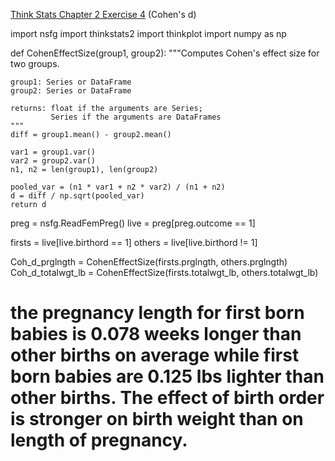 [Think Stats Chapter 2 Exercise 4](http://greenteapress.com/thinkstats2/html/thinkstats2003.html#toc24) (Cohen's d)

>> 
import nsfg
import thinkstats2
import thinkplot
import numpy as np


def CohenEffectSize(group1, group2):
    """Computes Cohen's effect size for two groups.

    group1: Series or DataFrame
    group2: Series or DataFrame

    returns: float if the arguments are Series;
             Series if the arguments are DataFrames
    """
    diff = group1.mean() - group2.mean()

    var1 = group1.var()
    var2 = group2.var()
    n1, n2 = len(group1), len(group2)

    pooled_var = (n1 * var1 + n2 * var2) / (n1 + n2)
    d = diff / np.sqrt(pooled_var)
    return d

preg = nsfg.ReadFemPreg()
live = preg[preg.outcome == 1]

firsts = live[live.birthord == 1]
others = live[live.birthord != 1]

Coh_d_prglngth = CohenEffectSize(firsts.prglngth, others.prglngth)
Coh_d_totalwgt_lb = CohenEffectSize(firsts.totalwgt_lb, others.totalwgt_lb)


# the pregnancy length for first born babies is 0.078 weeks longer than other births on average while first born babies are 0.125 lbs lighter than other births.  The effect of birth order is stronger on birth weight than on length of pregnancy.

